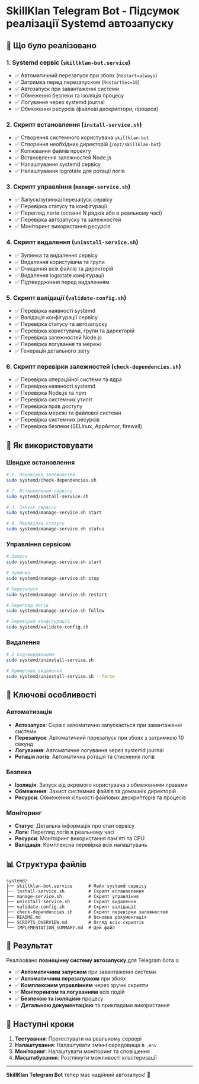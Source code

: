 # SkillKlan Telegram Bot - Підсумок реалізації Systemd автозапуску

## 🎯 Що було реалізовано

### 1. **Systemd сервіс** (`skillklan-bot.service`)
- ✅ Автоматичний перезапуск при збоях (`Restart=always`)
- ✅ Затримка перед перезапуском (`RestartSec=10`)
- ✅ Автозапуск при завантаженні системи
- ✅ Обмеження безпеки та ізоляція процесу
- ✅ Логування через systemd journal
- ✅ Обмеження ресурсів (файлові дескриптори, процеси)

### 2. **Скрипт встановлення** (`install-service.sh`)
- ✅ Створення системного користувача `skillklan-bot`
- ✅ Створення необхідних директорій (`/opt/skillklan-bot`)
- ✅ Копіювання файлів проекту
- ✅ Встановлення залежностей Node.js
- ✅ Налаштування systemd сервісу
- ✅ Налаштування logrotate для ротації логів

### 3. **Скрипт управління** (`manage-service.sh`)
- ✅ Запуск/зупинка/перезапуск сервісу
- ✅ Перевірка статусу та конфігурації
- ✅ Перегляд логів (останні N рядків або в реальному часі)
- ✅ Перевірка автозапуску та залежностей
- ✅ Моніторинг використання ресурсів

### 4. **Скрипт видалення** (`uninstall-service.sh`)
- ✅ Зупинка та видалення сервісу
- ✅ Видалення користувача та групи
- ✅ Очищення всіх файлів та директорій
- ✅ Видалення logrotate конфігурації
- ✅ Підтвердження перед видаленням

### 5. **Скрипт валідації** (`validate-config.sh`)
- ✅ Перевірка наявності systemd
- ✅ Валідація конфігурації сервісу
- ✅ Перевірка статусу та автозапуску
- ✅ Перевірка користувача, групи та директорій
- ✅ Перевірка залежностей Node.js
- ✅ Перевірка логування та мережі
- ✅ Генерація детального звіту

### 6. **Скрипт перевірки залежностей** (`check-dependencies.sh`)
- ✅ Перевірка операційної системи та ядра
- ✅ Перевірка наявності systemd
- ✅ Перевірка Node.js та npm
- ✅ Перевірка системних утиліт
- ✅ Перевірка прав доступу
- ✅ Перевірка мережі та файлової системи
- ✅ Перевірка системних ресурсів
- ✅ Перевірка безпеки (SELinux, AppArmor, firewall)

## 🚀 Як використовувати

### Швидке встановлення
```bash
# 1. Перевірка залежностей
sudo systemd/check-dependencies.sh

# 2. Встановлення сервісу
sudo systemd/install-service.sh

# 3. Запуск сервісу
sudo systemd/manage-service.sh start

# 4. Перевірка статусу
sudo systemd/manage-service.sh status
```

### Управління сервісом
```bash
# Запуск
sudo systemd/manage-service.sh start

# Зупинка
sudo systemd/manage-service.sh stop

# Перезапуск
sudo systemd/manage-service.sh restart

# Перегляд логів
sudo systemd/manage-service.sh follow

# Перевірка конфігурації
sudo systemd/validate-config.sh
```

### Видалення
```bash
# З підтвердженням
sudo systemd/uninstall-service.sh

# Примусове видалення
sudo systemd/uninstall-service.sh --force
```

## 🔧 Ключові особливості

### Автоматизація
- **Автозапуск**: Сервіс автоматично запускається при завантаженні системи
- **Перезапуск**: Автоматичний перезапуск при збоях з затримкою 10 секунд
- **Логування**: Автоматичне логування через systemd journal
- **Ротація логів**: Автоматична ротація та стиснення логів

### Безпека
- **Ізоляція**: Запуск від окремого користувача з обмеженими правами
- **Обмеження**: Захист системних файлів та домашніх директорій
- **Ресурси**: Обмеження кількості файлових дескрипторів та процесів

### Моніторинг
- **Статус**: Детальна інформація про стан сервісу
- **Логи**: Перегляд логів в реальному часі
- **Ресурси**: Моніторинг використання пам'яті та CPU
- **Валідація**: Комплексна перевірка всіх налаштувань

## 📊 Структура файлів

```
systemd/
├── skillklan-bot.service      # Файл systemd сервісу
├── install-service.sh         # Скрипт встановлення
├── manage-service.sh          # Скрипт управління
├── uninstall-service.sh       # Скрипт видалення
├── validate-config.sh         # Скрипт валідації
├── check-dependencies.sh      # Скрипт перевірки залежностей
├── README.md                  # Основна документація
├── SCRIPTS_OVERVIEW.md        # Огляд всіх скриптів
└── IMPLEMENTATION_SUMMARY.md  # Цей файл
```

## 🎉 Результат

Реалізовано **повноцінну систему автозапуску** для Telegram бота з:

- ✅ **Автоматичним запуском** при завантаженні системи
- ✅ **Автоматичним перезапуском** при збоях
- ✅ **Комплексним управлінням** через зручні скрипти
- ✅ **Моніторингом та логуванням** всіх подій
- ✅ **Безпекою та ізоляцією** процесу
- ✅ **Детальною документацією** та прикладами використання

## 🔄 Наступні кроки

1. **Тестування**: Протестувати на реальному сервері
2. **Налаштування**: Налаштувати змінні середовища в `.env`
3. **Моніторинг**: Налаштувати моніторинг та сповіщення
4. **Масштабування**: Розглянути можливості кластеризації

---

**SkillKlan Telegram Bot** тепер має надійний автозапуск! 🚀
